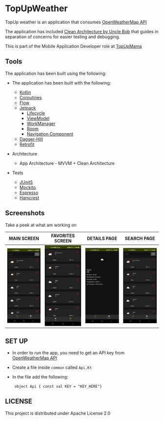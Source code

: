 # TopUpWeather
TopUp weather is an application that consumes [OpenWeatherMap API](https://openweathermap.org/api)

The application has included [Clean Architecture by Uncle Bob](https://www.oreilly.com/library/view/clean-architecture-a/9780134494272/) that guides in separation of concerns for easier testing and debugging.

This is part of the Mobile Application Developer role at [TopUpMama](https://www.topupmama.com/)

## Tools
The application has been built using the following:

* The application has been built with the following:

    * [Kotlin](https://kotlinlang.org/)
    * [Coroutines](https://kotlinlang.org/docs/reference/coroutines-overview.html)
    * [Flow](https://kotlinlang.org/docs/reference/coroutines/flow.html)
    * [Jetpack](https://developer.android.com/jetpack)
        * [Lifecycle](https://developer.android.com/topic/libraries/architecture/lifecycle)
        * [ViewModel](https://developer.android.com/topic/libraries/architecture/viewmodel)
        * [WorkManager](https://developer.android.com/topic/libraries/architecture/workmanager)
        * [Room](https://developer.android.com/jetpack/androidx/releases/room)
        * [Navigation Component](https://developer.android.com/guide/navigation)
    * [Dagger-Hilt](https://dagger.dev/hilt/)
    * [Retrofit](https://square.github.io/retrofit/)

* Architecture
    * App Architecture - MVVM + Clean Architecture

* Tests
    * [JUnit5](https://junit.org/junit5/)
    * [Mockito](https://site.mockito.org/)
    * [Espresso](https://developer.android.com/training/testing/espresso)
    * [Hamcrest](http://hamcrest.org/)

## Screenshots
Take a peek at what am working on

MAIN SCREEN | FAVORITES SCREEN | DETAILS PAGE | SEARCH PAGE |
----------- | ----------- | ------------- |  ----------- |
<img src="images/home.jpg" width="150"/> | <img src="images/favs.jpg" width="150"/> | <img src="images/details.jpg" width="150"/> | <img src="images/home.jpg" width="150"/> |

## SET UP
 * In order to run the app, you need to get an API key from [OpenWeatherMap API](https://openweathermap.org/api)
 * Create a file inside ``common`` called ```Api.Kt```
 * In the file add the following:
        
        object Api { const val KEY = "KEY_HERE"}

## LICENSE
This project is distributed under Apache License 2.0